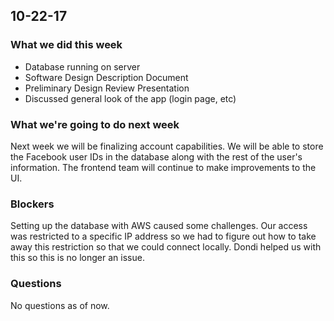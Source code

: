 ## 10-22-17

### What we did this week
- Database running on server
- Software Design Description Document
- Preliminary Design Review Presentation
- Discussed general look of the app (login page, etc)

### What we're going to do next week
Next week we will be finalizing account capabilities. We will be able to store the Facebook user IDs in the database along with the rest of the user's information. The frontend team will continue to make improvements to the UI.

### Blockers
Setting up the database with AWS caused some challenges. Our access was restricted to a specific IP address so we had to figure out how to take away this restriction so that we could connect locally. Dondi helped us with this so this is no longer an issue. 

### Questions
No questions as of now.
